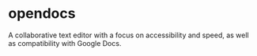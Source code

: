 # opendocs
A collaborative text editor with a focus on accessibility and speed, as well as compatibility with Google Docs.

